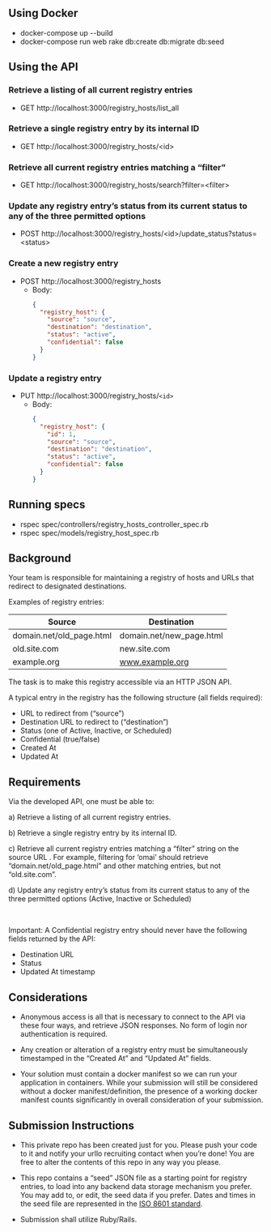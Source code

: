 ## Using Docker
* docker-compose up --build
* docker-compose run web rake db:create db:migrate db:seed

## Using the API
### Retrieve a listing of all current registry entries
* GET http://localhost:3000/registry_hosts/list_all
### Retrieve a single registry entry by its internal ID
* GET http://localhost:3000/registry_hosts/<id\>
### Retrieve all current registry entries matching a “filter”
* GET http://localhost:3000/registry_hosts/search?filter=<filter\>
### Update any registry entry’s status from its current status to any of the three permitted options
* POST http://localhost:3000/registry_hosts/<id\>/update_status?status=<status\>
### Create a new registry entry
* POST http://localhost:3000/registry_hosts
  * Body:
    ```json
    {
      "registry_host": {
        "source": "source",
        "destination": "destination",
        "status": "active",
        "confidential": false
      }
    }
    ```
### Update a registry entry
* PUT http://localhost:3000/registry_hosts/`<id>`
  * Body:
    ```json
    {
      "registry_host": {
        "id": 1,
        "source": "source",
        "destination": "destination",
        "status": "active",
        "confidential": false
      }
    }
    ```
    
## Running specs
* rspec spec/controllers/registry_hosts_controller_spec.rb
* rspec spec/models/registry_host_spec.rb

## Background

Your team is responsible for maintaining a registry of hosts and URLs that redirect to designated destinations.

Examples of registry entries:

| **Source** | **Destination** |
| --- | --- |
| domain.net/old_page.html | domain.net/new_page.html |
| old.site.com | new.site.com |
| example.org | www.example.org |


The task is to make this registry accessible via an HTTP JSON API.

A typical entry in the registry has the following structure (all fields required):

* URL to redirect from (“source”)
* Destination URL to redirect to (“destination”)
* Status (one of Active, Inactive, or Scheduled)
* Confidential (true/false)
* Created At
* Updated At

## Requirements

Via the developed API, one must be able to:

a) Retrieve a listing of all current registry entries.

b) Retrieve a single registry entry by its internal ID.

c) Retrieve all current registry entries matching a “filter” string on the source URL .
For example, filtering for ‘omai’ should retrieve “domain.net/old_page.html” and other matching entries, but not “old.site.com”.

d) Update any registry entry’s status from its current status to any of the three permitted options (Active, Inactive or Scheduled)


<br />

Important: A Confidential registry entry should never have the following fields returned by the API:
* Destination URL
* Status
* Updated At timestamp


## Considerations

* Anonymous access is all that is necessary to connect to the API via these four ways, and retrieve JSON responses. No form of login nor authentication is required.

* Any creation or alteration of a registry entry must be simultaneously timestamped in the “Created At” and “Updated At” fields.

* Your solution must contain a docker manifest so we can run your application in containers. While your submission will still be considered without a docker manifest/definition, the presence of a working docker manifest counts significantly in overall consideration of your submission.


## Submission Instructions

* This private repo has been created just for you. Please push your code to it and notify your urllo recruiting contact when you’re done! You are free to alter the contents of this repo in any way you please.


* This repo contains a “seed” JSON file as a starting point for registry entries, to load into any backend data storage mechanism you prefer. You may add to, or edit, the seed data if you prefer. Dates and times in the seed file are represented in the [ISO 8601 standard](https://fits.gsfc.nasa.gov/iso-time.html).

* Submission shall utilize Ruby/Rails.
